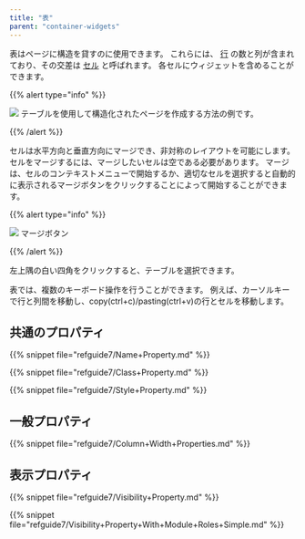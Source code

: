 ```yaml
---
title: "表"
parent: "container-widgets"
---
```



表はページに構造を貸すのに使用できます。 これらには、 [行](table-row) の数と列が含まれており、その交差は [セル](table-cell) と呼ばれます。 各セルにウィジェットを含めることができます。

{{% alert type="info" %}}

![](attachments/pages/table.png) テーブルを使用して構造化されたページを作成する方法の例です。

{{% /alert %}}

セルは水平方向と垂直方向にマージでき、非対称のレイアウトを可能にします。 セルをマージするには、マージしたいセルは空である必要があります。 マージは、セルのコンテキストメニューで開始するか、適切なセルを選択すると自動的に表示されるマージボタンをクリックすることによって開始することができます。

{{% alert type="info" %}}

![](attachments/pages/table-merge.png) マージボタン

{{% /alert %}}

左上隅の白い四角をクリックすると、テーブルを選択できます。

表では、複数のキーボード操作を行うことができます。 例えば、カーソルキーで行と列間を移動し、copy(ctrl+c)/pasting(ctrl+v)の行とセルを移動します。

## 共通のプロパティ

{{% snippet file="refguide7/Name+Property.md" %}}

{{% snippet file="refguide7/Class+Property.md" %}}

{{% snippet file="refguide7/Style+Property.md" %}}

## 一般プロパティ

{{% snippet file="refguide7/Column+Width+Properties.md" %}}

## 表示プロパティ

{{% snippet file="refguide7/Visibility+Property.md" %}}

{{% snippet file="refguide7/Visibility+Property+With+Module+Roles+Simple.md" %}}
